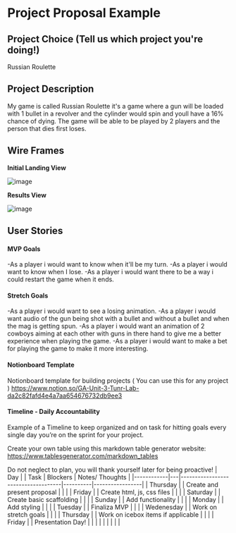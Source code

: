 # Project Proposal Example

## Project Choice (Tell us which project you're doing!)

Russian Roulette

## Project Description 

My game is called Russian Roulette it's a game where a gun will be loaded with 1 bullet in a revolver and the cylinder would spin and youll have a 16% chance of dying. The game will be able to be played by 2 players and the person that dies first loses.

## Wire Frames

**Initial Landing View**

![image](https://media.git.generalassemb.ly/user/21811/files/0f7aee00-c1d9-11ea-9dad-de086a5c91fc)

**Results View**

![image](https://media.git.generalassemb.ly/user/21811/files/1a358300-c1d9-11ea-95da-6c14aefb0f18)

## User Stories

#### MVP Goals

-As a player i would want to know when it'll be my turn.
-As a player i would want to know when I lose.
-As a player i would want there to be a way i could restart the game when it ends.

#### Stretch Goals

-As a player i would want to see a losing animation.
-As a player i would want audio of the gun being shot with a bullet and without a bullet and when the mag is getting spun.
-As a player i would want an animation of 2 cowboys aiming at each other with guns in there hand to give me a better experience when playing the game.
-As a player i would want to make a bet for playing the game to make it more interesting.

#### Notionboard Template
Notionboard template for building projects ( You can use this for any project )
https://www.notion.so/GA-Unit-3-Tunr-Lab-da2c82fafd4e4a7aa654676732db9ee3

#### Timeline - Daily Accountability
Example of a Timeline to keep organized and on task for hitting goals every single day you’re on the sprint for your project.

Create your own table using this markdown table generator website:
https://www.tablesgenerator.com/markdown_tables

Do not neglect to plan, you will thank yourself later for being proactive!
| Day        |   | Task                               | Blockers | Notes/ Thoughts |
|------------|---|------------------------------------|----------|-----------------|
| Thursday   |   | Create and present proposal        |          |                 |
| Friday     |   | Create html, js, css files         |          |                 |
| Saturday   |   | Create basic scaffolding           |          |                 |
| Sunday     |   | Add functionality                  |          |                 |
| Monday     |   | Add styling                        |          |                 |
| Tuesday    |   | Finaliza MVP                       |          |                 |
| Wedenesday |   | Work on stretch goals              |          |                 |
| Thursday   |   | Work on icebox items if applicable |          |                 |
| Friday     |   | Presentation Day!                  |          |                 |
|            |   |                                    |          |                 |